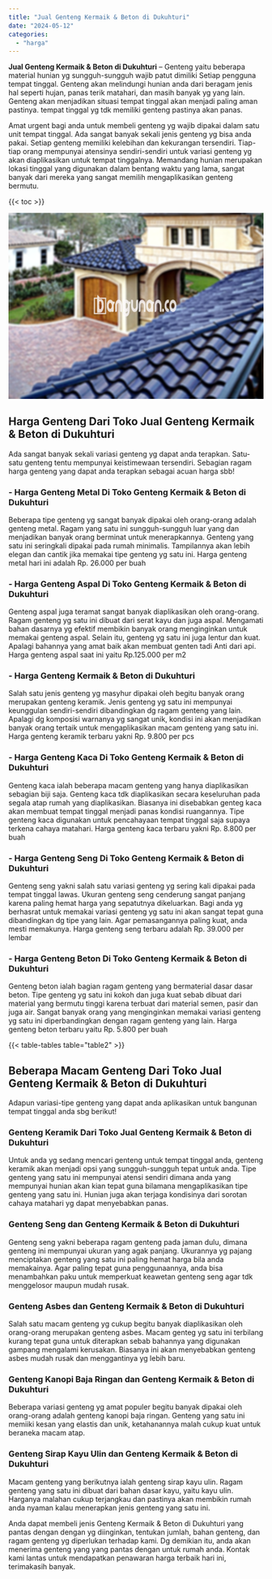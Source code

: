 ```yaml
---
title: "Jual Genteng Kermaik & Beton di Dukuhturi"
date: "2024-05-12"
categories: 
  - "harga"
---
```


**Jual Genteng Kermaik & Beton di Dukuhturi** – Genteng yaitu beberapa material hunian yg sungguh-sungguh wajib patut dimiliki Setiap pengguna tempat tinggal. Genteng akan melindungi hunian anda dari beragam jenis hal seperti hujan, panas terik matahari, dan masih banyak yg yang lain. Genteng akan menjadikan situasi tempat tinggal akan menjadi paling aman pastinya. tempat tinggal yg tdk memiliki genteng pastinya akan panas.

Amat urgent bagi anda untuk membeli genteng yg wajib dipakai dalam satu unit tempat tinggal. Ada sangat banyak sekali jenis genteng yg bisa anda pakai. Setiap genteng memiliki kelebihan dan kekurangan tersendiri. Tiap-tiap orang mempunyai atensinya sendiri-sendiri untuk variasi genteng yg akan diaplikasikan untuk tempat tinggalnya. Memandang hunian merupakan lokasi tinggal yang digunakan dalam bentang waktu yang lama, sangat banyak dari mereka yang sangat memilih mengaplikasikan genteng bermutu.

{{< toc >}}

![Jual Genteng Kermaik & Beton di Dukuhturi](/images/genteng-minimalis-murah21.png)

## Harga Genteng Dari Toko Jual Genteng Kermaik & Beton di Dukuhturi

Ada sangat banyak sekali variasi genteng yg dapat anda terapkan. Satu-satu genteng tentu mempunyai keistimewaan tersendiri. Sebagian ragam harga genteng yang dapat anda terapkan sebagai acuan harga sbb!

### \- Harga Genteng Metal Di Toko Genteng Kermaik & Beton di Dukuhturi

Beberapa tipe genteng yg sangat banyak dipakai oleh orang-orang adalah genteng metal. Ragam yang satu ini sungguh-sungguh luar yang dan menjadikan banyak orang berminat untuk menerapkannya. Genteng yang satu ini seringkali dipakai pada rumah minimalis. Tampilannya akan lebih elegan dan cantik jika memakai tipe genteng yg satu ini. Harga genteng metal hari ini adalah Rp. 26.000 per buah

### \- Harga Genteng Aspal Di Toko Genteng Kermaik & Beton di Dukuhturi

Genteng aspal juga teramat sangat banyak diaplikasikan oleh orang-orang. Ragam genteng yg satu ini dibuat dari serat kayu dan juga aspal. Mengamati bahan dasarnya yg efektif membikin banyak orang menginginkan untuk memakai genteng aspal. Selain itu, genteng yg satu ini juga lentur dan kuat. Apalagi bahannya yang amat baik akan membuat genten tadi Anti dari api. Harga genteng aspal saat ini yaitu Rp.125.000 per m2

### \- Harga Genteng Kermaik & Beton di Dukuhturi

Salah satu jenis genteng yg masyhur dipakai oleh begitu banyak orang merupakan genteng keramik. Jenis genteng yg satu ini mempunyai keunggulan sendiri-sendiri dibandingkan dg ragam genteng yang lain. Apalagi dg komposisi warnanya yg sangat unik, kondisi ini akan menjadikan banyak orang tertaik untuk mengaplikasikan macam genteng yang satu ini. Harga genteng keramik terbaru yakni Rp. 9.800 per pcs

### \- Harga Genteng Kaca Di Toko Genteng Kermaik & Beton di Dukuhturi

Genteng kaca ialah beberapa macam genteng yang hanya diaplikasikan sebagian biji saja. Genteng kaca tdk diaplikasikan secara keseluruhan pada segala atap rumah yang diaplikasikan. Biasanya ini disebabkan genteg kaca akan membuat tempat tinggal menjadi panas kondisi ruangannya. Tipe genteng kaca digunakan untuk pencahayaan tempat tinggal saja supaya terkena cahaya matahari. Harga genteng kaca terbaru yakni Rp. 8.800 per buah

### \- Harga Genteng Seng Di Toko Genteng Kermaik & Beton di Dukuhturi

Genteng seng yakni salah satu variasi genteng yg sering kali dipakai pada tempat tinggal lawas. Ukuran genteng seng cenderung sangat panjang karena paling hemat harga yang sepatutnya dikeluarkan. Bagi anda yg berhasrat untuk memakai variasi genteng yg satu ini akan sangat tepat guna dibandingkan dg tipe yang lain. Agar pemasangannya paling kuat, anda mesti memakunya. Harga genteng seng terbaru adalah Rp. 39.000 per lembar

### \- Harga Genteng Beton Di Toko Genteng Kermaik & Beton di Dukuhturi

Genteng beton ialah bagian ragam genteng yang bermaterial dasar dasar beton. Tipe genteng yg satu ini kokoh dan juga kuat sebab dibuat dari material yang bermutu tinggi karena terbuat dari material semen, pasir dan juga air. Sangat banyak orang yang menginginkan memakai variasi genteng yg satu ini diperbandingkan dengan ragam genteng yang lain. Harga genteng beton terbaru yaitu Rp. 5.800 per buah

{{< table-tables table="table2" >}}

## Beberapa Macam Genteng Dari Toko Jual Genteng Kermaik & Beton di Dukuhturi

Adapun variasi-tipe genteng yang dapat anda aplikasikan untuk bangunan tempat tinggal anda sbg berikut!

### Genteng Keramik Dari Toko Jual Genteng Kermaik & Beton di Dukuhturi

Untuk anda yg sedang mencari genteng untuk tempat tinggal anda, genteng keramik akan menjadi opsi yang sungguh-sungguh tepat untuk anda. Tipe genteng yang satu ini mempunyai atensi sendiri dimana anda yang mempunyai hunian akan kian tepat guna bilamana mengaplikasikan tipe genteng yang satu ini. Hunian juga akan terjaga kondisinya dari sorotan cahaya matahari yg dapat menyebabkan panas.

### Genteng Seng dan Genteng Kermaik & Beton di Dukuhturi

Genteng seng yakni beberapa ragam genteng pada jaman dulu, dimana genteng ini mempunyai ukuran yang agak panjang. Ukurannya yg pajang menciptakan genteng yang satu ini paling hemat harga bila anda memakainya. Agar paling tepat guna penggunaannya, anda bisa menambahkan paku untuk memperkuat keawetan genteng seng agar tdk menggelosor maupun mudah rusak.

### Genteng Asbes dan Genteng Kermaik & Beton di Dukuhturi

Salah satu macam genteng yg cukup begitu banyak diaplikasikan oleh orang-orang merupakan genteng asbes. Macam genteg yg satu ini terbilang kurang tepat guna untuk diterapkan sebab bahannya yang digunakan gampang mengalami kerusakan. Biasanya ini akan menyebabkan genteng asbes mudah rusak dan menggantinya yg lebih baru.

### Genteng Kanopi Baja Ringan dan Genteng Kermaik & Beton di Dukuhturi

Beberapa variasi genteng yg amat populer begitu banyak dipakai oleh orang-orang adalah genteng kanopi baja ringan. Genteng yang satu ini memiiki kesan yang elastis dan unik, ketahanannya malah cukup kuat untuk beraneka macam atap.

### Genteng Sirap Kayu Ulin dan Genteng Kermaik & Beton di Dukuhturi

Macam genteng yang berikutnya ialah genteng sirap kayu ulin. Ragam genteng yang satu ini dibuat dari bahan dasar kayu, yaitu kayu ulin. Harganya malahan cukup terjangkau dan pastinya akan membikin rumah anda nyaman kalau menerapkan jenis genteng yang satu ini.

Anda dapat membeli jenis Genteng Kermaik & Beton di Dukuhturi yang pantas dengan dengan yg diinginkan, tentukan jumlah, bahan genteng, dan ragam genteng yg diperlukan terhadap kami. Dg demikian itu, anda akan menerima genteng yang yang pantas dengan untuk rumah anda. Kontak kami lantas untuk mendapatkan penawaran harga terbaik hari ini, terimakasih banyak.
